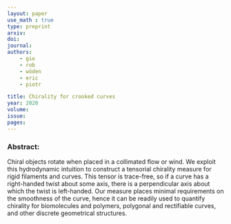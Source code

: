 ```yaml
---
layout: paper
use_math : true
type: preprint
arxiv: 
doi: 
journal:
authors:
    - gio
    - rob
    - wöden
    - eric
    - piotr

title: Chirality for crooked curves
year: 2020
volume: 
issue: 
pages: 
---
```

### Abstract:

Chiral objects rotate when placed in a collimated flow or wind. We exploit this hydrodynamic intuition to construct a tensorial chirality measure for rigid filaments and curves. This tensor is trace-free, so if a curve has a right-handed twist about some axis, there is a perpendicular axis about which the twist is left-handed. Our measure places minimal requirements on the smoothness of the curve, hence it can be readily used to quantify chirality for biomolecules and polymers, polygonal and rectifiable curves, and other discrete geometrical structures.